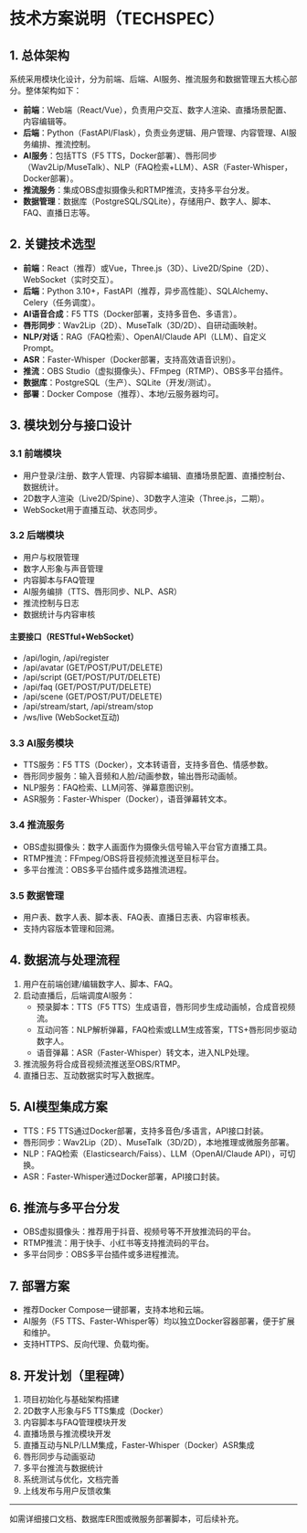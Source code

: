 # 技术方案说明（TECHSPEC）

## 1. 总体架构
系统采用模块化设计，分为前端、后端、AI服务、推流服务和数据管理五大核心部分。整体架构如下：

- **前端**：Web端（React/Vue），负责用户交互、数字人渲染、直播场景配置、内容编辑等。
- **后端**：Python（FastAPI/Flask），负责业务逻辑、用户管理、内容管理、AI服务编排、推流控制。
- **AI服务**：包括TTS（F5 TTS，Docker部署）、唇形同步（Wav2Lip/MuseTalk）、NLP（FAQ检索+LLM）、ASR（Faster-Whisper，Docker部署）。
- **推流服务**：集成OBS虚拟摄像头和RTMP推流，支持多平台分发。
- **数据管理**：数据库（PostgreSQL/SQLite），存储用户、数字人、脚本、FAQ、直播日志等。

## 2. 关键技术选型
- **前端**：React（推荐）或Vue，Three.js（3D）、Live2D/Spine（2D）、WebSocket（实时交互）。
- **后端**：Python 3.10+，FastAPI（推荐，异步高性能）、SQLAlchemy、Celery（任务调度）。
- **AI语音合成**：F5 TTS（Docker部署，支持多音色、多语言）。
- **唇形同步**：Wav2Lip（2D）、MuseTalk（3D/2D）、自研动画映射。
- **NLP/对话**：RAG（FAQ检索）、OpenAI/Claude API（LLM）、自定义Prompt。
- **ASR**：Faster-Whisper（Docker部署，支持高效语音识别）。
- **推流**：OBS Studio（虚拟摄像头）、FFmpeg（RTMP）、OBS多平台插件。
- **数据库**：PostgreSQL（生产）、SQLite（开发/测试）。
- **部署**：Docker Compose（推荐）、本地/云服务器均可。

## 3. 模块划分与接口设计
### 3.1 前端模块
- 用户登录/注册、数字人管理、内容脚本编辑、直播场景配置、直播控制台、数据统计。
- 2D数字人渲染（Live2D/Spine）、3D数字人渲染（Three.js，二期）。
- WebSocket用于直播互动、状态同步。

### 3.2 后端模块
- 用户与权限管理
- 数字人形象与声音管理
- 内容脚本与FAQ管理
- AI服务编排（TTS、唇形同步、NLP、ASR）
- 推流控制与日志
- 数据统计与内容审核

#### 主要接口（RESTful+WebSocket）
- /api/login, /api/register
- /api/avatar (GET/POST/PUT/DELETE)
- /api/script (GET/POST/PUT/DELETE)
- /api/faq (GET/POST/PUT/DELETE)
- /api/scene (GET/POST/PUT/DELETE)
- /api/stream/start, /api/stream/stop
- /ws/live (WebSocket互动)

### 3.3 AI服务模块
- TTS服务：F5 TTS（Docker），文本转语音，支持多音色、情感参数。
- 唇形同步服务：输入音频和人脸/动画参数，输出唇形动画帧。
- NLP服务：FAQ检索、LLM问答、弹幕意图识别。
- ASR服务：Faster-Whisper（Docker），语音弹幕转文本。

### 3.4 推流服务
- OBS虚拟摄像头：数字人画面作为摄像头信号输入平台官方直播工具。
- RTMP推流：FFmpeg/OBS将音视频流推送至目标平台。
- 多平台推流：OBS多平台插件或多路推流进程。

### 3.5 数据管理
- 用户表、数字人表、脚本表、FAQ表、直播日志表、内容审核表。
- 支持内容版本管理和回溯。

## 4. 数据流与处理流程
1. 用户在前端创建/编辑数字人、脚本、FAQ。
2. 启动直播后，后端调度AI服务：
   - 预录脚本：TTS（F5 TTS）生成语音，唇形同步生成动画帧，合成音视频流。
   - 互动问答：NLP解析弹幕，FAQ检索或LLM生成答案，TTS+唇形同步驱动数字人。
   - 语音弹幕：ASR（Faster-Whisper）转文本，进入NLP处理。
3. 推流服务将合成音视频流推送至OBS/RTMP。
4. 直播日志、互动数据实时写入数据库。

## 5. AI模型集成方案
- TTS：F5 TTS通过Docker部署，支持多音色/多语言，API接口封装。
- 唇形同步：Wav2Lip（2D）、MuseTalk（3D/2D），本地推理或微服务部署。
- NLP：FAQ检索（Elasticsearch/Faiss）、LLM（OpenAI/Claude API），可切换。
- ASR：Faster-Whisper通过Docker部署，API接口封装。

## 6. 推流与多平台分发
- OBS虚拟摄像头：推荐用于抖音、视频号等不开放推流码的平台。
- RTMP推流：用于快手、小红书等支持推流码的平台。
- 多平台同步：OBS多平台插件或多进程推流。

## 7. 部署方案
- 推荐Docker Compose一键部署，支持本地和云端。
- AI服务（F5 TTS、Faster-Whisper等）均以独立Docker容器部署，便于扩展和维护。
- 支持HTTPS、反向代理、负载均衡。

## 8. 开发计划（里程碑）
1. 项目初始化与基础架构搭建
2. 2D数字人形象与F5 TTS集成（Docker）
3. 内容脚本与FAQ管理模块开发
4. 直播场景与推流模块开发
5. 直播互动与NLP/LLM集成，Faster-Whisper（Docker）ASR集成
6. 唇形同步与动画驱动
7. 多平台推流与数据统计
8. 系统测试与优化，文档完善
9. 上线发布与用户反馈收集

---

如需详细接口文档、数据库ER图或微服务部署脚本，可后续补充。 